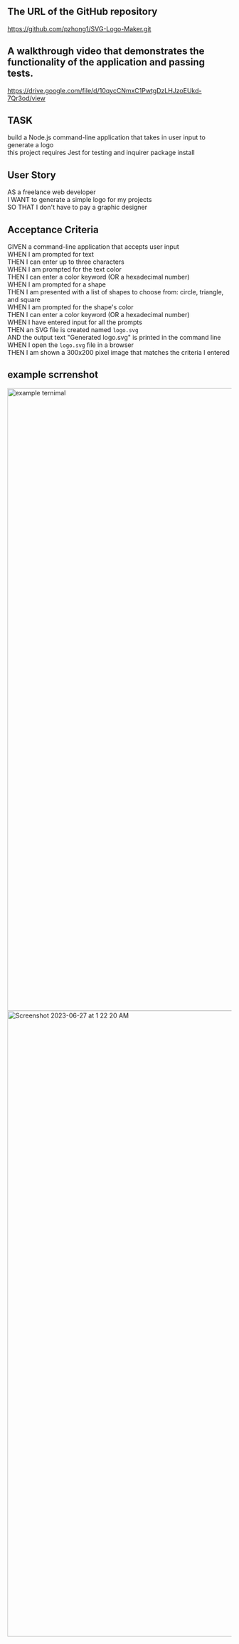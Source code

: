 ## The URL of the GitHub repository  
https://github.com/pzhong1/SVG-Logo-Maker.git 

## A walkthrough video that demonstrates the functionality of the application and passing tests.  
https://drive.google.com/file/d/10qycCNmxC1PwtgDzLHJzoEUkd-7Qr3od/view

## TASK  
build a Node.js command-line application that takes in user input to generate a logo  
this project requires Jest for testing and inquirer package install  


## User Story
AS a freelance web developer  
I WANT to generate a simple logo for my projects  
SO THAT I don't have to pay a graphic designer  

## Acceptance Criteria
GIVEN a command-line application that accepts user input  
WHEN I am prompted for text  
THEN I can enter up to three characters  
WHEN I am prompted for the text color  
THEN I can enter a color keyword (OR a hexadecimal number)  
WHEN I am prompted for a shape  
THEN I am presented with a list of shapes to choose from: circle, triangle, and square  
WHEN I am prompted for the shape's color  
THEN I can enter a color keyword (OR a hexadecimal number)  
WHEN I have entered input for all the prompts  
THEN an SVG file is created named `logo.svg`  
AND the output text "Generated logo.svg" is printed in the command line  
WHEN I open the `logo.svg` file in a browser  
THEN I am shown a 300x200 pixel image that matches the criteria I entered  

## example scrrenshot  
<img width="1401" alt="example ternimal" src="https://github.com/pzhong1/SVG-Logo-Maker/assets/123424361/f3f03677-0583-4432-a8b3-91f987c7c612">

<img width="1408" alt="Screenshot 2023-06-27 at 1 22 20 AM" src="https://github.com/pzhong1/SVG-Logo-Maker/assets/123424361/2fa6cca8-b762-4fa9-9669-ae1f97199595">
